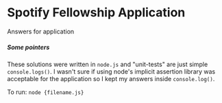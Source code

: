 # Spotify Fellowship Application
Answers for application

##### Some pointers
These solutions were written in `node.js` and "unit-tests" are just simple `console.logs()`.
I wasn't sure if using node's implicit assertion library was acceptable for the application so I kept my answers inside `console.log()`.

To run: `node {filename.js}`
